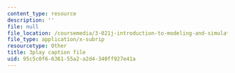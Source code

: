 ```yaml
---
content_type: resource
description: ''
file: null
file_location: /coursemedia/3-021j-introduction-to-modeling-and-simulation-spring-2012/95c5c0f6636155a2a2d4340ff927e41a_Iq8yyEHm_jI.vtt
file_type: application/x-subrip
resourcetype: Other
title: 3play caption file
uid: 95c5c0f6-6361-55a2-a2d4-340ff927e41a
---
```


